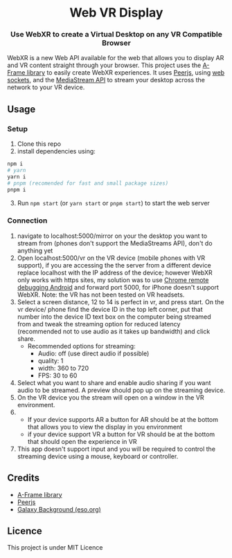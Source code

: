<h1 align="center">Web VR Display</h1>
<h3 align="center">Use WebXR to create a Virtual Desktop on any VR Compatible Browser</h3>

WebXR is a new Web API available for the web that allows you to display AR and VR content straight through your browser. This project uses the [A-Frame library](https://aframe.io/) to easily create WebXR experiences. It uses [Peerjs](https://peerjs.com/), using [web sockets](https://developer.mozilla.org/en-US/docs/Web/API/WebSockets_API), and the [MediaStream API](https://developer.mozilla.org/en-US/docs/Web/API/MediaDevices/getDisplayMedia) to stream your desktop across the network to your VR device.

## Usage
### Setup
1. Clone this repo
2. install dependencies using:
```bash
npm i
# yarn
yarn i
# pnpm (recomended for fast and small package sizes)
pnpm i
```
3. Run `npm start` (or `yarn start` or `pnpm start`) to start the web server
### Connection
1. navigate to localhost:5000/mirror on your the desktop you want to stream from (phones don't support the MediaStreams API), don't do anything yet
2. Open localhost:5000/vr on the VR device (mobile phones with VR support), if you are accessing the the server from a different device replace localhost with the IP address of the device; however WebXR only works with https sites, my solution was to use [Chrome remote debugging Android](https://developer.chrome.com/docs/devtools/remote-debugging/) and forward port 5000, for iPhone doesn't support WebXR. Note: the VR has not been tested on VR headsets.
3. Select a screen distance, 12 to 14 is perfect in vr, and press start. On the vr device/ phone find the device ID in the top left corner, put that number into the device ID text box on the computer being streamed from and tweak the streaming option for reduced latency (recommended not to use audio as it takes up bandwidth) and click share.
   - Recommended options for streaming:
     - Audio: off (use direct audio if possible) 
     - quality: 1
     - width: 360 to 720
     - FPS: 30 to 60
4. Select what you want to share and enable audio sharing if you want audio to be streamed. A preview should pop up on the streaming device.
5. On the VR device you the stream will open on a window in the VR environment.
6. - If your device supports AR a button for AR should be at the bottom that allows you to view the display in you environment
	- if your device support VR a button for VR should be at the bottom that should open the experience in VR
7. This app doesn't support input and you will be required to control the streaming device using a mouse, keyboard or controller.

## Credits
- [A-Frame library](https://aframe.io/)
- [Peerjs](https://peerjs.com/)
- [Galaxy Background (eso.org)](https://www.eso.org/public/images/eso0932a/)

## Licence
This project is under MIT Licence